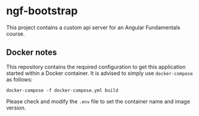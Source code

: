 # ngf-bootstrap

This project contains a custom api server for an Angular Fundamentals course.

## Docker notes

This repository contains the required configuration to get this application started within a Docker container. 
It is advised to simply use `docker-compose` as follows:

```console
docker-compose -f docker-compose.yml build
```

Please check and modify the `.env` file to set the container name and image version.
